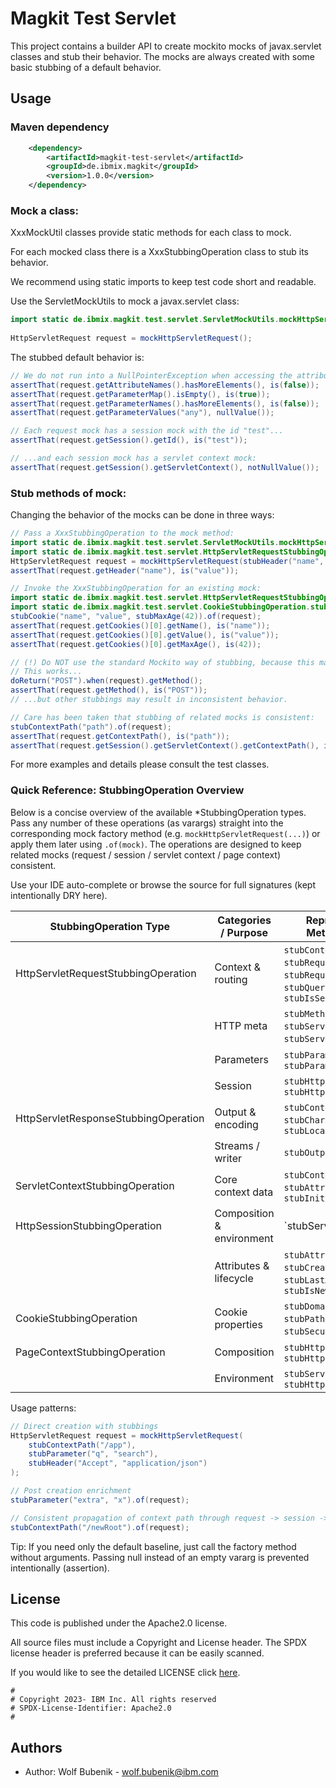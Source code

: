 # Magkit Test Servlet

This project contains a builder API to create mockito mocks of javax.servlet classes and stub their behavior. 
The mocks are always created with some basic stubbing of a default behavior.

## Usage
### Maven dependency

```xml
    <dependency>
        <artifactId>magkit-test-servlet</artifactId>
        <groupId>de.ibmix.magkit</groupId>
        <version>1.0.0</version>
    </dependency>
```

### Mock a class:
XxxMockUtil classes provide static methods for each class to mock. 

For each mocked class there is a XxxStubbingOperation class to stub its behavior.

We recommend using static imports to keep test code short and readable.

Use the ServletMockUtils to mock a javax.servlet class:

```java
import static de.ibmix.magkit.test.servlet.ServletMockUtils.mockHttpServletRequest;
    
HttpServletRequest request = mockHttpServletRequest();

```

The stubbed default behavior is:
```java
// We do not run into a NullPointerException when accessing the attributes and parameters
assertThat(request.getAttributeNames().hasMoreElements(), is(false));
assertThat(request.getParameterMap().isEmpty(), is(true));
assertThat(request.getParameterNames().hasMoreElements(), is(false));
assertThat(request.getParameterValues("any"), nullValue());

// Each request mock has a session mock with the id "test"...
assertThat(request.getSession().getId(), is("test"));

// ...and each session mock has a servlet context mock:
assertThat(request.getSession().getServletContext(), notNullValue());
```

### Stub methods of mock:
Changing the behavior of the mocks can be done in three ways:

```java
// Pass a XxxStubbingOperation to the mock method:
import static de.ibmix.magkit.test.servlet.ServletMockUtils.mockHttpServletRequest;
import static de.ibmix.magkit.test.servlet.HttpServletRequestStubbingOperation.stubHeader;
HttpServletRequest request = mockHttpServletRequest(stubHeader("name", "value"));
assertThat(request.getHeader("name"), is("value"));

// Invoke the XxxStubbingOperation for an existing mock:
import static de.ibmix.magkit.test.servlet.HttpServletRequestStubbingOperation.stubCookie;
import static de.ibmix.magkit.test.servlet.CookieStubbingOperation.stubMaxAge;
stubCookie("name", "value", stubMaxAge(42)).of(request);
assertThat(request.getCookies()[0].getName(), is("name"));
assertThat(request.getCookies()[0].getValue(), is("value"));
assertThat(request.getCookies()[0].getMaxAge(), is(42));

// (!) Do NOT use the standard Mockito way of stubbing, because this may result in inconsistent behavior:
// This works...
doReturn("POST").when(request).getMethod();
assertThat(request.getMethod(), is("POST"));
// ...but other stubbings may result in inconsistent behavior.

// Care has been taken that stubbing of related mocks is consistent:
stubContextPath("path").of(request);
assertThat(request.getContextPath(), is("path"));
assertThat(request.getSession().getServletContext().getContextPath(), is("path"));
```

For more examples and details please consult the test classes.

### Quick Reference: StubbingOperation Overview
Below is a concise overview of the available *StubbingOperation types. Pass any number of these operations 
(as varargs) straight into the corresponding mock factory method (e.g. `mockHttpServletRequest(...)`) or apply them later using `.of(mock)`. 
The operations are designed to keep related mocks (request / session / servlet context / page context) consistent.

Use your IDE auto-complete or browse the source for full signatures (kept intentionally DRY here).

| StubbingOperation Type | Categories / Purpose | Representative Stub Methods (selection) |
|------------------------|----------------------|------------------------------------------|
| HttpServletRequestStubbingOperation | Context & routing | `stubContextPath`, `stubRequestUri`, `stubRequestUrl`, `stubQueryString`, `stubIsSecure` |
|                        | HTTP meta            | `stubMethod`, `stubProtocol`, `stubServerName`, `stubServerPort`, `stubHeader` |
|                        | Parameters           | `stubParameter`, `stubParameterMap` |
|                        | Session              | `stubHttpSession(id, ...)`, `stubHttpSession(session)` |
| HttpServletResponseStubbingOperation | Output & encoding | `stubContentType`, `stubCharacterEncoding`, `stubLocale` |
|                        | Streams / writer     | `stubOutputStream`, `stubWriter` |
| ServletContextStubbingOperation | Core context data | `stubContextPath`, `stubAttribute`, `stubInitParameter` |
| HttpSessionStubbingOperation | Composition & environment | `stubServletContext(context | contextOps...)` |
|                        | Attributes & lifecycle | `stubAttribute`, `stubCreationTime`, `stubLastAccessedTime`, `stubIsNew` |
| CookieStubbingOperation | Cookie properties   | `stubDomain`, `stubComment`, `stubPath`, `stubMaxAge`, `stubSecure`, `stubVersion` |
| PageContextStubbingOperation | Composition         | `stubHttpServletRequest(...)`, `stubHttpServletResponse(...)` |
|                        | Environment          | `stubServletContext(...)`, `stubHttpSession(session)` |

Usage patterns:
```java
// Direct creation with stubbings
HttpServletRequest request = mockHttpServletRequest(
    stubContextPath("/app"),
    stubParameter("q", "search"),
    stubHeader("Accept", "application/json")
);

// Post creation enrichment
stubParameter("extra", "x").of(request);

// Consistent propagation of context path through request -> session -> servlet context
stubContextPath("/newRoot").of(request);
```

Tip: If you need only the default baseline, just call the factory method without arguments. Passing null instead of an empty vararg is prevented intentionally (assertion).

## License

This code is published under the Apache2.0 license.

All source files must include a Copyright and License header. The SPDX license header is
preferred because it can be easily scanned.

If you would like to see the detailed LICENSE click [here](LICENSE).

```text
#
# Copyright 2023- IBM Inc. All rights reserved
# SPDX-License-Identifier: Apache2.0
#
```
## Authors

- Author: Wolf Bubenik - wolf.bubenik@ibm.com

